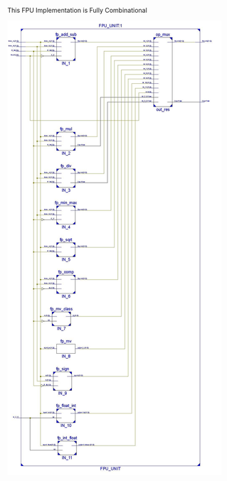 This FPU Implementation is Fully Combinational


![fpu_schematic](../../assets/images/fpu_schematic.jpg)
